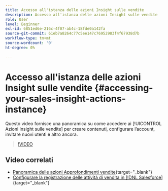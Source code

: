 ```yaml
---
title: Accesso all'istanza delle azioni Insight sulle vendite
description: Accesso all'istanza delle azioni Insight sulle vendite
role: User
level: Beginner
exl-id: 6851ed6e-216c-4f07-ab4c-18fde0a142fa
source-git-commit: 61eb7a8264c77c5ee147c76952983f4f67938d7b
workflow-type: tm+mt
source-wordcount: '0'
ht-degree: 0%

---
```


# Accesso all&#39;istanza delle azioni Insight sulle vendite {#accessing-your-sales-insight-actions-instance}

Questo video fornisce una panoramica su come accedere ai [!UICONTROL Azioni Insight sulle vendite] per creare contenuti, configurare l’account, invitare nuovi utenti e altro ancora.

>[!VIDEO](https://video.tv.adobe.com/v/340925/?quality=12&learn=on)

## Video correlati

* [Panoramica delle azioni Approfondimenti vendite](/help/sales-insight-actions/sales-insight-actions-overview.md){target=&quot;_blank&quot;}
* [Configurare la registrazione delle attività di vendita in [!DNL Salesforce]](/help/sales-insight-actions/configure-sales-activity-logging-to-salesforce.md){target=&quot;_blank&quot;}
